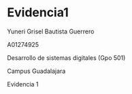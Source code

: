 # Evidencia1
Yuneri Grisel Bautista Guerrero

A01274925  

Desarrollo de sistemas digitales (Gpo 501)  

Campus Guadalajara  

Evidencia 1

